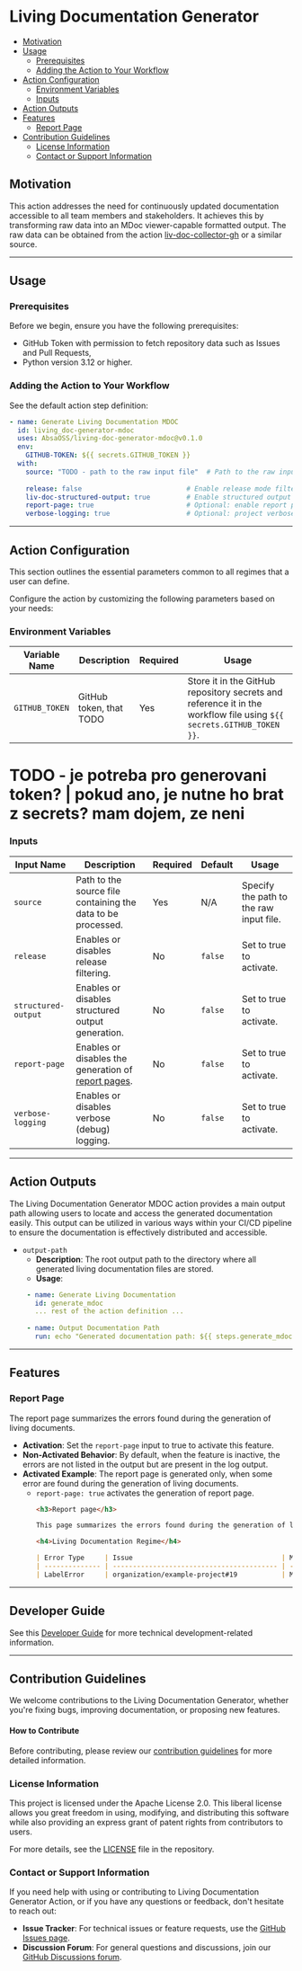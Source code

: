 # Living Documentation Generator

- [Motivation](#motivation)
- [Usage](#usage)
    - [Prerequisites](#prerequisites)
    - [Adding the Action to Your Workflow](#adding-the-action-to-your-workflow)
- [Action Configuration](#action-configuration)
    - [Environment Variables](#environment-variables)
    - [Inputs](#inputs)
- [Action Outputs](#action-outputs)
- [Features](#features)
    - [Report Page](#report-page)
- [Contribution Guidelines](#contribution-guidelines)
  - [License Information](#license-information)
  - [Contact or Support Information](#contact-or-support-information)

## Motivation

This action addresses the need for continuously updated documentation accessible to all team members and stakeholders. It achieves this by transforming raw data into an MDoc viewer-capable formatted output.
The raw data can be obtained from the action [liv-doc-collector-gh](https://github.com/AbsaOSS/living-doc-collector-gh) or a similar source.

---
## Usage

### Prerequisites

Before we begin, ensure you have the following prerequisites:
- GitHub Token with permission to fetch repository data such as Issues and Pull Requests,
- Python version 3.12 or higher.

### Adding the Action to Your Workflow

See the default action step definition:

```yaml
- name: Generate Living Documentation MDOC
  id: living_doc-generator-mdoc
  uses: AbsaOSS/living-doc-generator-mdoc@v0.1.0
  env:
    GITHUB-TOKEN: ${{ secrets.GITHUB_TOKEN }}  
  with:
    source: "TODO - path to the raw input file"  # Path to the raw input file containing the data to be processed.
    
    release: false                          # Enable release mode filtering. [NOT SUPPORTED YET]
    liv-doc-structured-output: true         # Enable structured output generation.
    report-page: true                       # Optional: enable report page generation.
    verbose-logging: true                   # Optional: project verbose (debug) logging feature de/activation
```

---
## Action Configuration

This section outlines the essential parameters common to all regimes that a user can define.

Configure the action by customizing the following parameters based on your needs:

### Environment Variables

| Variable Name  | Description             | Required | Usage                                                                                                                 |
|----------------|-------------------------|----------|-----------------------------------------------------------------------------------------------------------------------|
| `GITHUB_TOKEN` | GitHub token, that TODO | Yes      | Store it in the GitHub repository secrets and reference it in the workflow file using  `${{ secrets.GITHUB_TOKEN }}`. |

# TODO - je potreba pro generovani token? | pokud ano, je nutne ho brat z secrets? mam dojem, ze neni

### Inputs

| Input Name          | Description                                              | Required | Default | Usage                     | 
|---------------------|----------------------------------------------------------|----------|---------|---------------------------|
| `source`            | Path to the source file containing the data to be processed. | Yes      | N/A     | Specify the path to the raw input file. |
| `release`           | Enables or disables release filtering.                   | No       | `false` | Set to true to activate.  |
| `structured-output` | Enables or disables structured output generation. | No       | `false` | Set to true to activate.  |
| `report-page`       | Enables or disables the generation of [report pages](#report-page). | No       | `false` | Set to true to activate.  |
| `verbose-logging`   | Enables or disables verbose (debug) logging.             | No       | `false` | Set to true to activate.  |

---
## Action Outputs

The Living Documentation Generator MDOC action provides a main output path allowing users to locate and access the generated documentation easily. 
This output can be utilized in various ways within your CI/CD pipeline to ensure the documentation is effectively distributed and accessible.

- `output-path`
  - **Description**: The root output path to the directory where all generated living documentation files are stored.
  - **Usage**: 
   ``` yaml
    - name: Generate Living Documentation
      id: generate_mdoc
      ... rest of the action definition ...
      
    - name: Output Documentation Path
      run: echo "Generated documentation path: ${{ steps.generate_mdoc.outputs.output-path }}"            
    ```

---
## Features

### Report Page

The report page summarizes the errors found during the generation of living documents.

- **Activation**: Set the `report-page` input to true to activate this feature.
- **Non-Activated Behavior**: By default, when the feature is inactive, the errors are not listed in the output but are present in the log output.
- **Activated Example**: The report page is generated only, when some error are found during the generation of living documents.
  - `report-page: true` activates the generation of report page.
    ```markdown
    <h3>Report page</h3>
    
    This page summarizes the errors found during the generation of living documents.
    
    <h4>Living Documentation Regime</h4>
    
    | Error Type     | Issue                                     | Message                                  |
    | -------------- | ----------------------------------------- | ---------------------------------------- |
    | LabelError     | organization/example-project#19           | More than one Documentation label found. |
    ```

---
## Developer Guide

See this [Developer Guide](DEVELOPER.md) for more technical development-related information.

---
## Contribution Guidelines

We welcome contributions to the Living Documentation Generator, whether you're fixing bugs, improving documentation, or proposing new features.

#### How to Contribute

Before contributing, please review our [contribution guidelines](https://github.com/AbsaOSS/living-doc-generator/blob/master/CONTRIBUTING.md) for more detailed information.

### License Information

This project is licensed under the Apache License 2.0. This liberal license allows you great freedom in using, modifying, and distributing this software while also providing an express grant of patent rights from contributors to users.

For more details, see the [LICENSE](https://github.com/AbsaOSS/living-doc-generator/blob/master/LICENSE) file in the repository.

### Contact or Support Information

If you need help with using or contributing to Living Documentation Generator Action, or if you have any questions or feedback, don't hesitate to reach out:

- **Issue Tracker**: For technical issues or feature requests, use the [GitHub Issues page](https://github.com/AbsaOSS/living-doc-generator/issues).
- **Discussion Forum**: For general questions and discussions, join our [GitHub Discussions forum](https://github.com/AbsaOSS/living-doc-generator/discussions).

